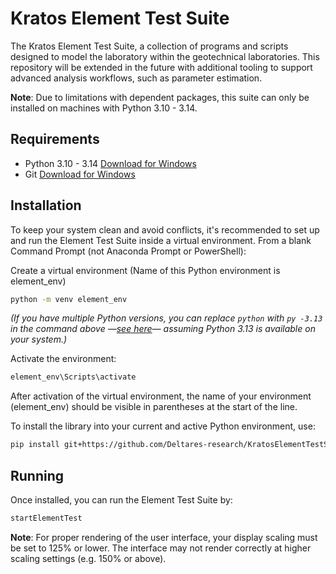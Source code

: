 # Kratos Element Test Suite
The Kratos Element Test Suite, a collection of programs and scripts designed to model the laboratory within the geotechnical laboratories. This repository will be extended in the future with additional tooling to support advanced analysis workflows, such as parameter estimation.

**Note**: Due to limitations with dependent packages, this suite can only be installed on machines with Python 3.10 - 3.14.

## Requirements
- Python 3.10 - 3.14
[Download for Windows](https://www.python.org/downloads/windows/)
- Git
[Download for Windows](https://git-scm.com/downloads/win)

## Installation
To keep your system clean and avoid conflicts, it's recommended to set up and run the Element Test Suite inside a virtual environment.
From a blank Command Prompt (not Anaconda Prompt or PowerShell):

Create a virtual environment (Name of this Python environment is element_env)
```bash
python -m venv element_env 
```
_(If you have multiple Python versions, you can replace `python` with `py -3.13` in the command above —[see here](https://docs.python.org/3/using/windows.html#python-launcher-for-windows)— assuming Python 3.13 is available on your system.)_

Activate the environment:
```bash
element_env\Scripts\activate
```
After activation of the virtual environment, the name of your environment (element_env) should be visible in parentheses at the start of the line.

To install the library into your current and active Python environment, use:
```bash
pip install git+https://github.com/Deltares-research/KratosElementTestSuite
```

## Running
Once installed, you can run the Element Test Suite by:
```bash
startElementTest
```

**Note**: For proper rendering of the user interface, your display scaling must be set to 125% or lower. The interface may not render correctly at higher scaling settings (e.g. 150% or above).
